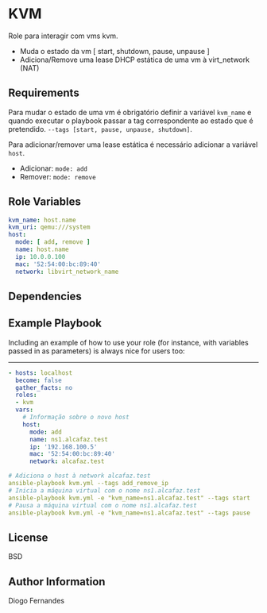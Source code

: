 KVM
=========

Role para interagir com vms kvm.

+ Muda o estado da vm [ start, shutdown, pause, unpause ]
+ Adiciona/Remove uma lease DHCP estática de uma vm à virt_network (NAT)

Requirements
------------
Para mudar o estado de uma vm é obrigatório definir a variável `kvm_name` e quando executar o playbook passar a tag correspondente ao estado que é pretendido. `--tags [start, pause, unpause, shutdown]`.

Para adicionar/remover uma lease estática é necessário adicionar a variável `host`.
+ Adicionar: `mode: add`
+ Remover: `mode: remove`  

Role Variables
--------------
```yaml
kvm_name: host.name
kvm_uri: qemu:///system
host:
  mode: [ add, remove ]
  name: host.name
  ip: 10.0.0.100
  mac: '52:54:00:bc:89:40'
  network: libvirt_network_name
```

Dependencies
------------


Example Playbook
----------------

Including an example of how to use your role (for instance, with variables passed in as parameters) is always nice for users too:

---
```yaml
- hosts: localhost
  become: false
  gather_facts: no
  roles:
  - kvm
  vars:
    # Informação sobre o novo host
    host:
      mode: add
      name: ns1.alcafaz.test
      ip: '192.168.100.5'
      mac: '52:54:00:bc:89:40'
      network: alcafaz.test
```

```yaml
# Adiciona o host à network alcafaz.test
ansible-playbook kvm.yml --tags add_remove_ip
# Inicia a máquina virtual com o nome ns1.alcafaz.test
ansible-playbook kvm.yml -e "kvm_name=ns1.alcafaz.test" --tags start
# Pausa a máquina virtual com o nome ns1.alcafaz.test
ansible-playbook kvm.yml -e "kvm_name=ns1.alcafaz.test" --tags pause
```

License
-------

BSD

Author Information
------------------
Diogo Fernandes
